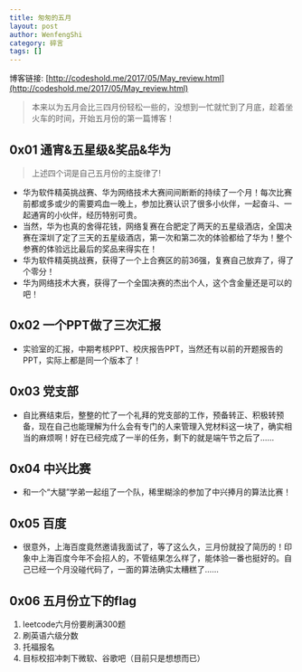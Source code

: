 ```yaml
---
title: 匆匆的五月
layout: post
author: WenfengShi
category: 碎言
tags: []
---
```

博客链接: [http://codeshold.me/2017/05/May_review.html](http://codeshold.me/2017/05/May_review.html)

> 本来以为五月会比三四月份轻松一些的，没想到一忙就忙到了月底，趁着坐火车的时间，开始五月份的第一篇博客！

## 0x01 通宵&五星级&奖品&华为

> 上述四个词是自己五月份的主旋律了!

- 华为软件精英挑战赛、华为网络技术大赛间间断断的持续了一个月！每次比赛前都或多或少的需要鸡血一晚上，参加比赛认识了很多小伙伴，一起奋斗、一起通宵的小伙伴，经历特别可贵。
- 当然，华为也真的舍得花钱，网络复赛在合肥定了两天的五星级酒店，全国决赛在深圳了定了三天的五星级酒店，第一次和第二次的体验都给了华为！整个参赛的体验远比最后的奖品来得实在！
- 华为软件精英挑战赛，获得了一个上合赛区的前36强，复赛自己放弃了，得了个零分！
- 华为网络技术大赛，获得了一个全国决赛的杰出个人，这个含金量还是可以的吧！

## 0x02 一个PPT做了三次汇报
- 实验室的汇报，中期考核PPT、校庆报告PPT，当然还有以前的开题报告的PPT，实际上都是同一个版本了！

## 0x03 党支部
- 自比赛结束后，整整的忙了一个礼拜的党支部的工作，预备转正、积极转预备，现在自己也能理解为什么会有专门的人来管理入党材料这一块了，确实相当的麻烦啊！好在已经完成了一半的任务，剩下的就是端午节之后了……

## 0x04 中兴比赛
- 和一个“大腿”学弟一起组了一个队，稀里糊涂的参加了中兴捧月的算法比赛！

## 0x05 百度
- 很意外，上海百度竟然邀请我面试了，等了这么久，三月份就投了简历的！印象中上海百度今年不会招人的，不管结果怎么样了，能体验一番也挺好的。自己已经一个月没碰代码了，一面的算法确实太糟糕了……

## 0x06 五月份立下的flag
1. leetcode六月份要刷满300题
2. 刷英语六级分数
3. 托福报名
4. 目标校招冲刺下微软、谷歌吧（目前只是想想而已）

